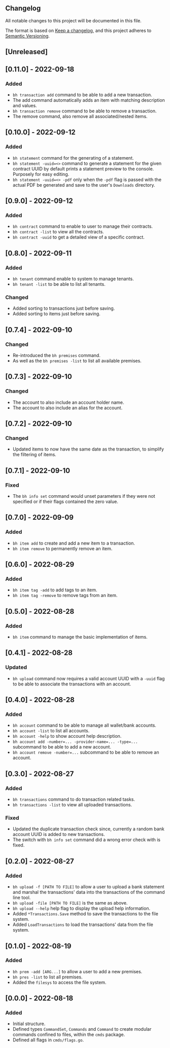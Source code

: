 ## Changelog
All notable changes to this project will be documented in this file.

The format is based on [Keep a changelog](https://keepachangelog.com/en/1.0.0/),
and this project adheres to [Semantic Versioning](https://semver.org/spec/v2.0.0.html).

## [Unreleased]
## [0.11.0] - 2022-09-18
### Added 
- `bh transaction add` command to be able to add a new transaction.
- The add command automatically adds an item with matching description and
values.
- `bh transaction remove` command to be able to remove a transaction.
- The remove command, also remove all associated/nested items.

## [0.10.0] - 2022-09-12
### Added 
- `bh statement` command for the generating of a statement.
- `bh statement -uuid=<>` command to generate a statement for the given contract
UUID by default prints a statement preview to the console. Purposely for easy
editing.
- `bh statement -uuid=<> -pdf` only when the `-pdf` flag is passed with the
actual PDF be generated and save to the user's `Downloads` directory.

## [0.9.0] - 2022-09-12
### Added
- `bh contract` command to enable to user to manage their contracts.
- `bh contract -list` to view all the contracts.
- `bh contract -uuid` to get a detailed view of a specific contract.

## [0.8.0] - 2022-09-11
### Added
- `bh tenant` command enable to system to manage tenants.
- `bh tenant -list` to be able to list all tenants.

### Changed
- Added sorting to transactions just before saving.
- Added sorting to items just before saving.

## [0.7.4] - 2022-09-10
### Changed
- Re-introduced the `bh premises` command.
- As well as the `bh premises -list` to list all available premises.

## [0.7.3] - 2022-09-10
### Changed
- The account to also include an account holder name.
- The account to also include an alias for the account.

## [0.7.2] - 2022-09-10
### Changed
- Updated items to now have the same date as the transaction, to simplify the 
filtering of items.

## [0.7.1] - 2022-09-10
### Fixed
- The `bh info set` command would unset parameters if they were not specified
  or if their flags contained the zero value.

## [0.7.0] - 2022-09-09
### Added
- `bh item add` to create and add a new item to a transaction.
- `bh item remove` to permanently remove an item.

## [0.6.0] - 2022-08-29
### Added
- `bh item tag -add` to add tags to an item.
- `bh item tag -remove` to remove tags from an item.

## [0.5.0] - 2022-08-28
### Added 
- `bh item` command to manage the basic implementation of items.

## [0.4.1] - 2022-08-28
### Updated
- `bh upload` command now requires a valid account UUID with a `-uuid` flag
to be able to associate the transactions with an account.

## [0.4.0] - 2022-08-28
### Added
- `bh account` command to be able to manage all wallet/bank accounts.
- `bh account -list` to list all accounts.
- `bh account -help` to show account help description.
- `bh account add -number=... -provider-name=... -type=...` subcommand to be 
able to add a new account.
- `bh account remove -number=...` subcommand to be able to remove an account.

## [0.3.0] - 2022-08-27 
### Added
- `bh transactions` command to do transaction related tasks.
- `bh transactions -list` to view all uploaded transactions.

### Fixed
- Updated the duplicate transaction check since, currently a random bank account
UUID is added to new transactions.
- The switch with `bh info set` command did a wrong error check with is fixed.

## [0.2.0] - 2022-08-27
### Added
- `bh upload -f [PATH TO FILE]` to allow a user to upload a bank statement and 
marshal the transactions' data into the transactions of the command line tool.
- `bh upload -file [PATH TO FILE]` is the same as above.
- `bh upload --help` help flag to display the upload help information.
- Added `*Transactions.Save` method to save the transactions to the file system.
- Added `LoadTransactions` to load the transactions' data from the file system.

## [0.1.0] - 2022-08-19
### Added
- `bh prem -add [ARG...]` to allow a user to add a new premises.
- `bh pres -list` to list all premises.
- Added the `filesys` to access the file system. 

## [0.0.0] - 2022-08-18
### Added
- Initial structure.
- Defined types `CommandSet`, `Commands` and `Command` to create modular
commands confined to files, within the `cmds` package.
- Defined all flags in `cmds/flags.go`.

